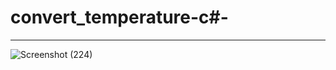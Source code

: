 # convert_temperature-c#-
-----
![Screenshot (224)](https://github.com/Nawron/convert_temperature-c-/assets/128956345/270f102a-c9a1-47b7-a974-aae395d8b4e1)
